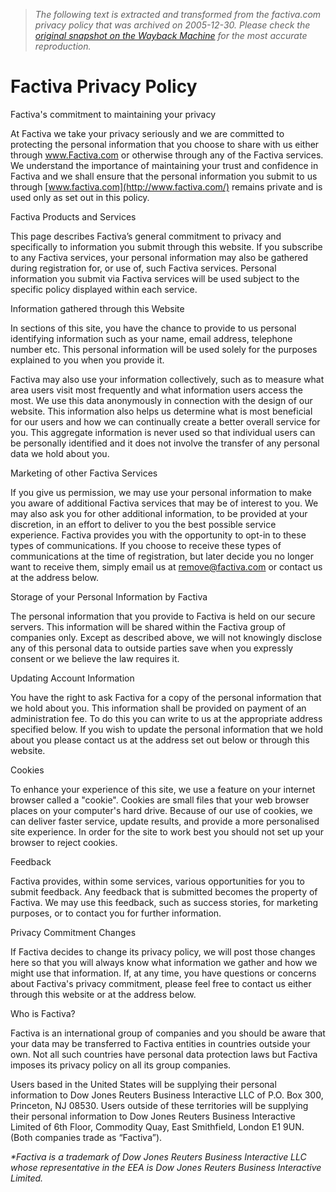 > *The following text is extracted and transformed from the factiva.com privacy policy that was archived on 2005-12-30. Please check the [original snapshot on the Wayback Machine](https://web.archive.org/web/20051230102912id_/http%3A//www.factiva.com/legal/privacy.asp%3Fnode%3DmenuElem1173) for the most accurate reproduction.*

# Factiva Privacy Policy

Factiva's commitment to maintaining your privacy

At Factiva we take your privacy seriously and we are committed to protecting the personal information that you choose to share with us either through www.Factiva.com or otherwise through any of the Factiva services. We understand the importance of maintaining your trust and confidence in Factiva and we shall ensure that the personal information you submit to us through [www.factiva.com](http://www.factiva.com/) remains private and is used only as set out in this policy. 

Factiva Products and Services

This page describes Factiva’s general commitment to privacy and specifically to information you submit through this website. If you subscribe to any Factiva services, your personal information may also be gathered during registration for, or use of, such Factiva services. Personal information you submit via Factiva services will be used subject to the specific policy displayed within each service. 

Information gathered through this Website

In sections of this site, you have the chance to provide to us personal identifying information such as your name, email address, telephone number etc. This personal information will be used solely for the purposes explained to you when you provide it. 

Factiva may also use your information collectively, such as to measure what area users visit most frequently and what information users access the most. We use this data anonymously in connection with the design of our website. This information also helps us determine what is most beneficial for our users and how we can continually create a better overall service for you. This aggregate information is never used so that individual users can be personally identified and it does not involve the transfer of any personal data we hold about you. 

Marketing of other Factiva Services

If you give us permission, we may use your personal information to make you aware of additional Factiva services that may be of interest to you. We may also ask you for other additional information, to be provided at your discretion, in an effort to deliver to you the best possible service experience. Factiva provides you with the opportunity to opt-in to these types of communications. If you choose to receive these types of communications at the time of registration, but later decide you no longer want to receive them, simply email us at [remove@factiva.com](mailto:remove@factiva.com) or contact us at the address below.

Storage of your Personal Information by Factiva

The personal information that you provide to Factiva is held on our secure servers. This information will be shared within the Factiva group of companies only. Except as described above, we will not knowingly disclose any of this personal data to outside parties save when you expressly consent or we believe the law requires it. 

Updating Account Information

You have the right to ask Factiva for a copy of the personal information that we hold about you. This information shall be provided on payment of an administration fee. To do this you can write to us at the appropriate address specified below. If you wish to update the personal information that we hold about you please contact us at the address set out below or through this website. 

Cookies 

To enhance your experience of this site, we use a feature on your internet browser called a "cookie". Cookies are small files that your web browser places on your computer's hard drive. Because of our use of cookies, we can deliver faster service, update results, and provide a more personalised site experience. In order for the site to work best you should not set up your browser to reject cookies. 

Feedback

Factiva provides, within some services, various opportunities for you to submit feedback. Any feedback that is submitted becomes the property of Factiva. We may use this feedback, such as success stories, for marketing purposes, or to contact you for further information. 

Privacy Commitment Changes 

If Factiva decides to change its privacy policy, we will post those changes here so that you will always know what information we gather and how we might use that information. If, at any time, you have questions or concerns about Factiva's privacy commitment, please feel free to contact us either through this website or at the address below. 

Who is Factiva?

Factiva is an international group of companies and you should be aware that your data may be transferred to Factiva entities in countries outside your own. Not all such countries have personal data protection laws but Factiva imposes its privacy policy on all its group companies. 

Users based in the United States will be supplying their personal information to Dow Jones Reuters Business Interactive LLC of P.O. Box 300, Princeton, NJ 08530. Users outside of these territories will be supplying their personal information to Dow Jones Reuters Business Interactive Limited of 6th Floor, Commodity Quay, East Smithfield, London E1 9UN. (Both companies trade as “Factiva”). 

_*Factiva is a trademark of Dow Jones Reuters Business Interactive LLC whose representative in the EEA is Dow Jones Reuters Business Interactive Limited._

